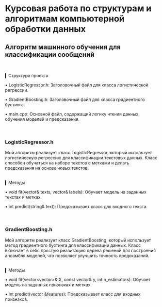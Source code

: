 # Курсовая работа по структурам и алгоритмам компьютерной обработки данных
## Алгоритм машинного обучения для классификации сообщений
<br />

▎Структура проекта

• LogisticRegressor.h: Заголовочный файл для класса логистической регрессии.

• GradientBoosting.h: Заголовочный файл для класса градиентного бустинга.

• main.cpp: Основной файл, содержащий логику чтения данных, обучения моделей и предсказания.
<br />
<br />
<br />

### LogisticRegressor.h
Мой алгоритм реализует класс LogisticRegressor, который использует логистическую регрессию для классификации текстовых данных. Класс способен обучаться на наборе текстов с метками и делать предсказания на основе новых текстов.
<br />
<br />

▎Методы

• void fit(vector<string>& texts, vector<double>& labels): Обучает модель на заданных текстах и метках. 

• int predict(string& text): Предсказывает класс для входного текста.
<br />
<br />
<br />

### GradientBoosting.h
Мой алгоритм реализует класс GradientBoosting, который использует метод градиентного бустинга для классификации данных. Класс включает в себя простую реализацию дерева решений для построения ансамбля моделей, что позволяет улучшить точность предсказаний.
<br />
<br />

▎Методы

• void fit(vector<vector<double>>& X, const vector<double>& y, int n_estimators): Обучает модель на заданных признаках и метках.

• int predict(vector<double> &features): Предсказывает класс для входных признаков.
